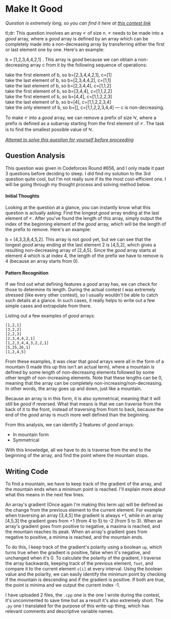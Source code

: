 # Make It Good

_Question is extremely long, so you can find it here at [this contest link](https://codeforces.com/contest/1385/problem/C)_

tl;dr: This question involves an array 𐤀 of size n. 𐤀 needs to be made into a _good_ array, where a _good_ array is defined by an array which can be completely made into a non-decreasing array by transferring either the first or last element one by one. Here's an example:

b = [1,2,3,4,4,2,1] . This array is _good_ because we can obtain a non-decreasing array c from it by the following sequence of operations:

take the first element of b, so b=[2,3,4,4,2,1], c=[1]<br/>
take the last element of b, so b=[2,3,4,4,2], c=[1,1]<br/>
take the last element of b, so b=[2,3,4,4], c=[1,1,2]<br/>
take the first element of b, so b=[3,4,4], c=[1,1,2,2]<br/>
take the first element of b, so b=[4,4], c=[1,1,2,2,3]<br/>
take the last element of b, so b=[4], c=[1,1,2,2,3,4]<br/>
take the only element of b, so b=[], c=[1,1,2,2,3,4,4] — c is non-decreasing.

To make 𐤀 into a _good_ array, we can remove a prefix of size 𐡀, where a prefix is defined as a subarray starting from the first element of 𐤀. The task is to find the smallest possible value of 𐡀.

<ins>*Attempt to solve this question for yourself before proceeding*</ins>

## Question Analysis

This question was given in Codeforces Round #656, and I only made it past 3 questions before deciding to sleep. I did find my solution to the 3rd question quite cool, but I'm not really sure if its the most cost-efficient one. I will be going through my thought process and solving method below.

#### Initial Thoughts

Looking at the question at a glance, you can instantly know what this question is actually asking: Find the longest _good_ array ending at the last element of 𐤀. After you've found the length of this array, simply output the index of the beginning element of the _good_ array, which will be the length of the prefix to remove. Here's an example:

b = [4,3,3,8,4,5,2]. This array is not good yet, but we can see that the longest _good_ array ending at the last element 2 is [4,5,2], which gives a resulting non-decreasing array of [2,4,5]. Since the _good_ array starts at element 4 which is at index 4, the length of the prefix we have to remove is 4 (because an array starts from 0).

#### Pattern Recognition

If we find out what defining features a _good_ array has, we can check for those to determine its length. During the actual contest I was extremely stressed (like every other contest), so I usually wouldn't be able to catch such details at a glance. In such cases, it really helps to write out a few simple cases and extrapolate from there.

Listing out a few examples of _good_ arrays:<br/>
```
[1,2,1]
[3,2,2]
[2,2,3]
[2,3,4,4,2,1]
[1,2,3,4,4,3,2,2,1]
[5,25,26,1]
[1,2,4,5]
```

From these examples, it was clear that _good_ arrays were all in the form of a mountain (I made this up this isn't an actual term), where a mountain is defined by some length of non-decreasing elements followed by some other length of non-increasing elements. Note that these lengths can be 0, meaning that the array can be completely non-increasing/non-decreasing. In other words, the array goes up and down, just like a mountain.

Because an array is in this form, it is also symmetrical, meaning that it will still be _good_ if reversed. What that means is that we can traverse from the back of it to the front, instead of traversing from front to back, because the end of the _good_ array is much more well defined than the beginning.

From this analysis, we can identify 2 features of _good_ arrays:
- In mountain form
- Symmetrical

With this knowledge, all we have to do is traverse from the end to the beginning of the array, and find the point where the mountain stops.

## Writing Code

To find a mountain, we have to keep track of the gradient of the array, and the mountain ends when a minimum point is reached. I'll explain more about what this means in the next few lines.

An array's gradient (Once again I'm making this term up) will be defined as the change from the previous element to the current element. For example when traversing an array [3,4,5] the gradient is always +1, while in an array [4,5,3] the gradient goes from +1 (from 4 to 5) to -2 (from 5 to 3). When an array's gradient goes from positive to negative, a maxima is reached, and the mountain reaches its peak. When an array's gradient goes from negative to positive, a minima is reached, and the mountain ends.

To do this, I keep track of the gradient's polarity using a boolean `up`, which turns true when the gradient is positive, false when it's negative, and unchanged when it's 0. To calculate the polarity of the gradient, I traverse the array backwards, keeping track of the previous element, `foot`, and compare it to the current element `v[i]` at every interval. Using the boolean value and the polarity, we can easily identify the minimum point by checking if the mountain is descending and if the gradient is positive. If both are true, the point is minima and we output the current index -1.

I have uploaded 2 files, the `.cpp` one is the one I wrote during the contest, it's uncommented to save time but as a result it's also extremely short. The `.py` one I translated for the purpose of this write-up thing, which has relevant comments and descriptive variable names.
